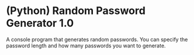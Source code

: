 <h1>(Python) Random Password Generator 1.0</h1>
A console program that generates random passwords. 
You can specify the password length and how many passwords you want to generate.
